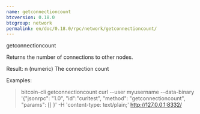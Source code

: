 ```yaml
---
name: getconnectioncount
btcversion: 0.18.0
btcgroup: network
permalink: en/doc/0.18.0/rpc/network/getconnectioncount/
---
```


getconnectioncount

Returns the number of connections to other nodes.

Result:
n          (numeric) The connection count

Examples:
> bitcoin-cli getconnectioncount 
> curl --user myusername --data-binary '{"jsonrpc": "1.0", "id":"curltest", "method": "getconnectioncount", "params": [] }' -H 'content-type: text/plain;' http://127.0.0.1:8332/


